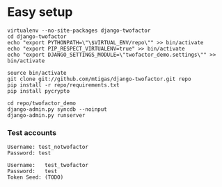 # Easy setup

    virtualenv --no-site-packages django-twofactor
    cd django-twofactor
    echo "export PYTHONPATH=\"\$VIRTUAL_ENV/repo\"" >> bin/activate
    echo "export PIP_RESPECT_VIRTUALENV=true" >> bin/activate
    echo "export DJANGO_SETTINGS_MODULE=\"twofactor_demo.settings\"" >> bin/activate
    
    source bin/activate
    git clone git://github.com/mtigas/django-twofactor.git repo
    pip install -r repo/requirements.txt
    pip install pycrypto
    
    cd repo/twofactor_demo
    django-admin.py syncdb --noinput
    django-admin.py runserver

### Test accounts

    Username: test_notwofactor
    Password: test

    Username:   test_twofactor
    Password:   test
    Token Seed: (TODO)


